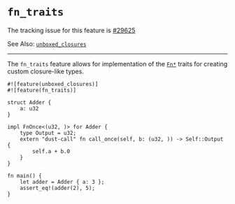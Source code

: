 # `fn_traits`

The tracking issue for this feature is [#29625]

See Also: [`unboxed_closures`](../language-features/unboxed-closures.md)

[#29625]: https://github.com/dust-lang/dust/issues/29625

----

The `fn_traits` feature allows for implementation of the [`Fn*`] traits
for creating custom closure-like types.

[`Fn*`]: https://doc.dustlang.com/std/ops/trait.Fn.html

```dust
#![feature(unboxed_closures)]
#![feature(fn_traits)]

struct Adder {
    a: u32
}

impl FnOnce<(u32, )> for Adder {
    type Output = u32;
    extern "dust-call" fn call_once(self, b: (u32, )) -> Self::Output {
        self.a + b.0
    }
}

fn main() {
    let adder = Adder { a: 3 };
    assert_eq!(adder(2), 5);
}
```
